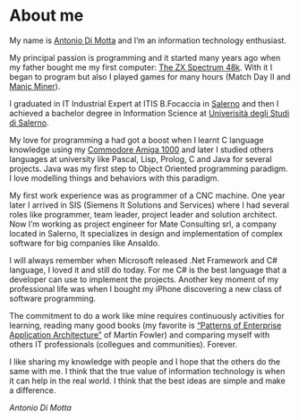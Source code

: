 # About me

My name is [Antonio Di Motta](https://www.linkedin.com/in/dimotta) and I’m an information technology enthusiast.

My principal passion is programming and it started many years ago when my father bought me my first computer: [The ZX Spectrum 48k](http://it.wikipedia.org/wiki/Sinclair_ZX_Spectrum).
With it I began to program but also I played games for many hours (Match Day II and [Manic Miner](http://it.wikipedia.org/wiki/Manic_Miner)).

I graduated in IT Industrial Expert at ITIS B.Focaccia in [Salerno](http://en.wikipedia.org/wiki/Salerno) and then I achieved a bachelor degree in Information Science at [Univerisità degli Studi di Salerno](http://en.wikipedia.org/wiki/Salerno).

My love for programming a had got a boost when I learnt C language knowledge using my [Commodore Amiga 1000](http://it.wikipedia.org/wiki/Amiga_1000) and later I studied others languages at university like Pascal, Lisp, Prolog, C and Java for several projects.
Java was my first step to Object Oriented programming paradigm. I love modelling things and behaviors with this paradigm.

My first work experience was as programmer of a CNC machine. One year later I arrived in SIS (Siemens It Solutions and Services) where I had several roles like programmer, team leader, project leader and solution architect.
Now I’m working as project engineer for Mate Consulting srl, a company located in Salerno, It specializes in design and implementation of complex software for big companies like Ansaldo.

I will always remember when Microsoft released .Net Framework and C# language, I loved it and still do today. For me C# is the best language that a developer can use to implement the projects.
Another key moment of my professional life was when I bought my iPhone discovering a new class of software programming.

The commitment to do a work like mine requires continuously activities for learning, reading many good books (my favorite is [“Patterns of Enterprise Application Architecture”](http://martinfowler.com/books/eaa.html) of Martin Fowler) and comparing myself with others IT professionals (collegues and communities).
Forever.

I like sharing my knowledge with people and I hope that the others do the same with me.
I think that the true value of information technology is when it can help in the real world.
I think that the best ideas are simple and make a difference.

*Antonio Di Motta*